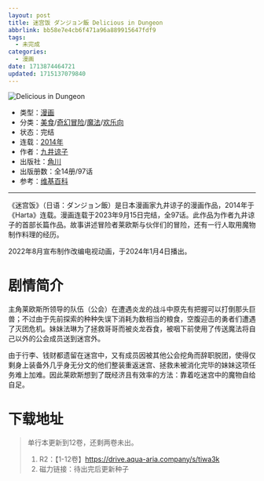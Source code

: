 ```yaml
---
layout: post
title: 迷宫饭 ダンジョン飯 Delicious in Dungeon
abbrlink: bb58e7e4cb6f471a96a889915647fdf9
tags:
  - 未完成
categories:
  - 漫画
date: 1713874464721
updated: 1715137079840
---
```


![Delicious in Dungeon](https://img.20000207.xyz/file/7e6039da4b0c91e76002f.jpg)

- 类型：[漫画](/index.php/category/漫画)
- 分类：[美食](/index.php/category/美食)/[奇幻冒险](/index.php/category/奇幻冒险)/[魔法](/index.php/category/魔法)/[欢乐向](/index.php/category/欢乐向)
- 状态：完结
- 连载：[2014年](/index.php/category/2014年)
- 作者：[九井谅子](/index.php/category/九井谅子)
- 出版社：[角川](/index.php/category/角川)
- 出版册数：全14册/97话
- 参考：[维基百科](https://zh.wikipedia.org/wiki/迷宫饭)

***

《迷宫饭》（日语：ダンジョン飯）是日本漫画家九井谅子的漫画作品，2014年于《Harta》连载。漫画连载于2023年9月15日完结，全97话。此作品为作者九井谅子的首部长篇作品。故事讲述冒险者莱欧斯与伙伴们的冒险，还有一行人取用魔物制作料理的经历。

2022年8月宣布制作改编电视动画，于2024年1月4日播出。

# 剧情简介

主角莱欧斯所领导的队伍（公会）在遭遇炎龙的战斗中原先有把握可以打倒那头巨兽；不过由于先前探索的种种失误下消耗为数相当的粮食，空腹迎击的勇者们遭遇了灭团危机。妹妹法琳为了拯救哥哥而被炎龙吞食，被咽下前使用了传送魔法将自己以外的公会成员送到迷宫外。

由于行李、钱财都遗留在迷宫中，又有成员因被其他公会挖角而辞职脱团，使得仅剩身上装备外几乎身无分文的他们整装重返迷宫、拯救未被消化完毕的妹妹这项任务难上加难。因此莱欧斯想到了既经济且有效率的方法：靠着吃迷宫中的魔物自给自足。

# 下载地址

> 单行本更新到12卷，还剩两卷未出。
>
> 1. R2：【1-12卷】<https://drive.aqua-aria.company/s/tiwa3k>
> 2. 磁力链接：待出完后更新种子
